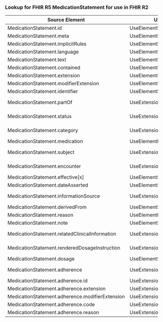 ### Lookup for FHIR R5 MedicationStatement for use in FHIR R2

| Source Element | Usage | Target |
| -------------- | ----- | ------ |
| MedicationStatement.id | UseElementSameName | MedicationStatement.id |
| MedicationStatement.meta | UseElementSameName | MedicationStatement.meta |
| MedicationStatement.implicitRules | UseElementSameName | MedicationStatement.implicitRules |
| MedicationStatement.language | UseElementSameName | MedicationStatement.language |
| MedicationStatement.text | UseElementSameName | MedicationStatement.text |
| MedicationStatement.contained | UseElementSameName | MedicationStatement.contained |
| MedicationStatement.extension | UseElementSameName | MedicationStatement.extension |
| MedicationStatement.modifierExtension | UseElementSameName | MedicationStatement.modifierExtension |
| MedicationStatement.identifier | UseElementSameName | MedicationStatement.identifier |
| MedicationStatement.partOf | UseExtension | http://hl7.org/fhir/5.0/StructureDefinition/extension-MedicationStatement.partOf |
| MedicationStatement.status | UseExtension | http://hl7.org/fhir/5.0/StructureDefinition/extension-MedicationStatement.status |
| MedicationStatement.category | UseExtension | http://hl7.org/fhir/5.0/StructureDefinition/extension-MedicationStatement.category |
| MedicationStatement.medication | UseElementRenamed | MedicationStatement.medication[x] |
| MedicationStatement.subject | UseExtension | http://hl7.org/fhir/5.0/StructureDefinition/extension-MedicationStatement.subject |
| MedicationStatement.encounter | UseExtension | http://hl7.org/fhir/5.0/StructureDefinition/extension-MedicationStatement.encounter |
| MedicationStatement.effective[x] | UseElementSameName | MedicationStatement.effective[x] |
| MedicationStatement.dateAsserted | UseElementSameName | MedicationStatement.dateAsserted |
| MedicationStatement.informationSource | UseExtension | http://hl7.org/fhir/5.0/StructureDefinition/extension-MedicationStatement.informationSource |
| MedicationStatement.derivedFrom | UseElementSameName | MedicationStatement.supportingInformation |
| MedicationStatement.reason | UseElementRenamed | MedicationStatement.reasonNotTaken |
| MedicationStatement.note | UseElementSameName | MedicationStatement.note |
| MedicationStatement.relatedClinicalInformation | UseExtension | http://hl7.org/fhir/5.0/StructureDefinition/extension-MedicationStatement.relatedClinicalInformation |
| MedicationStatement.renderedDosageInstruction | UseExtension | http://hl7.org/fhir/5.0/StructureDefinition/extension-MedicationStatement.renderedDosageInstruction |
| MedicationStatement.dosage | UseElementSameName | MedicationStatement.dosage |
| MedicationStatement.adherence | UseExtension | http://hl7.org/fhir/5.0/StructureDefinition/extension-MedicationStatement.adherence |
| MedicationStatement.adherence.id | UseExtensionFromAncestor | - |
| MedicationStatement.adherence.extension | UseExtensionFromAncestor | - |
| MedicationStatement.adherence.modifierExtension | UseExtensionFromAncestor | - |
| MedicationStatement.adherence.code | UseExtensionFromAncestor | - |
| MedicationStatement.adherence.reason | UseExtensionFromAncestor | - |
